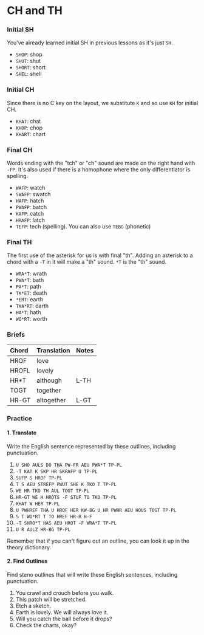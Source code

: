 # CH and TH

### Initial SH

You've already learned initial SH in previous lessons as it's just `SH`.

* `SHOP`: shop
* `SHUT`: shut
* `SHORT`: short
* `SHEL`: shell

### Initial CH

Since there is no C key on the layout, we substitute `K` and so use `KH` for initial CH.

* `KHAT`: chat
* `KHOP`: chop
* `KHART`: chart

### Final CH

Words ending with the "tch" or "ch" sound are made on the right hand with `-FP`. It's also used if there is a homophone where the only differentiator is spelling.

* `WAFP`: watch
* `SWAFP`: swatch
* `HAFP`: hatch
* `PWAFP`: batch
* `KAFP`: catch
* `HRAFP`: latch
* `TEFP`: tech \(spelling\). You can also use `TEBG` \(phonetic\)

### Final TH

The first use of the asterisk for us is with final "th". Adding an asterisk to a chord with a `-T` in it will make a "th" sound. `*T` is the "th" sound.

* `WRA*T`: wrath
* `PWA*T`: bath
* `PA*T`: path
* `TK*ET`: death
* `*ERT`: earth
* `TKA*RT`: darth
* `HA*T`: hath
* `WO*RT`: worth

### Briefs

| Chord | Translation | Notes |
| :--- | :--- | :--- |
| HROF | love |  |
| HROFL | lovely |  |
| HR\*T | although | L-TH |
| TOGT | together |  |
| HR-GT | altogether | L-GT |

### Practice

#### 1. Translate

Write the English sentence represented by these outlines, including punctuation.

1. `U SHO AULS DO THA PW-FR AEU PWA*T TP-PL`
2. `-T KAT K SKP HR SKRAFP U TP-PL`
3. `SUFP S HROF TP-PL`
4. `T S AEU STREFP PWUT SHE K TKO T TP-PL`
5. `WE HR TKO TH AUL TOGT TP-PL`
6. `HR-GT WE H HROTS -F STUF TO TKO TP-PL`
7. `KHAT W HER TP-PL`
8. `U PWHREF THA U HROF HER KW-BG U HR PWHR AEU HOUS TOGT TP-PL`
9. `S T WO*RT T TO HREF HR-R H-F`
10. `-T SHRO*T HAS AEU HROT -F WRA*T TP-PL`
11. `U R AULZ HR-BG TP-PL`

Remember that if you can't figure out an outline, you can look it up in the theory dictionary.

#### 2. Find Outlines

Find steno outlines that will write these English sentences, including punctuation.

1. You crawl and crouch before you walk.
2. This patch will be stretched.
3. Etch a sketch.
4. Earth is lovely. We will always love it.
5. Will you catch the ball before it drops?
6. Check the charts, okay?



